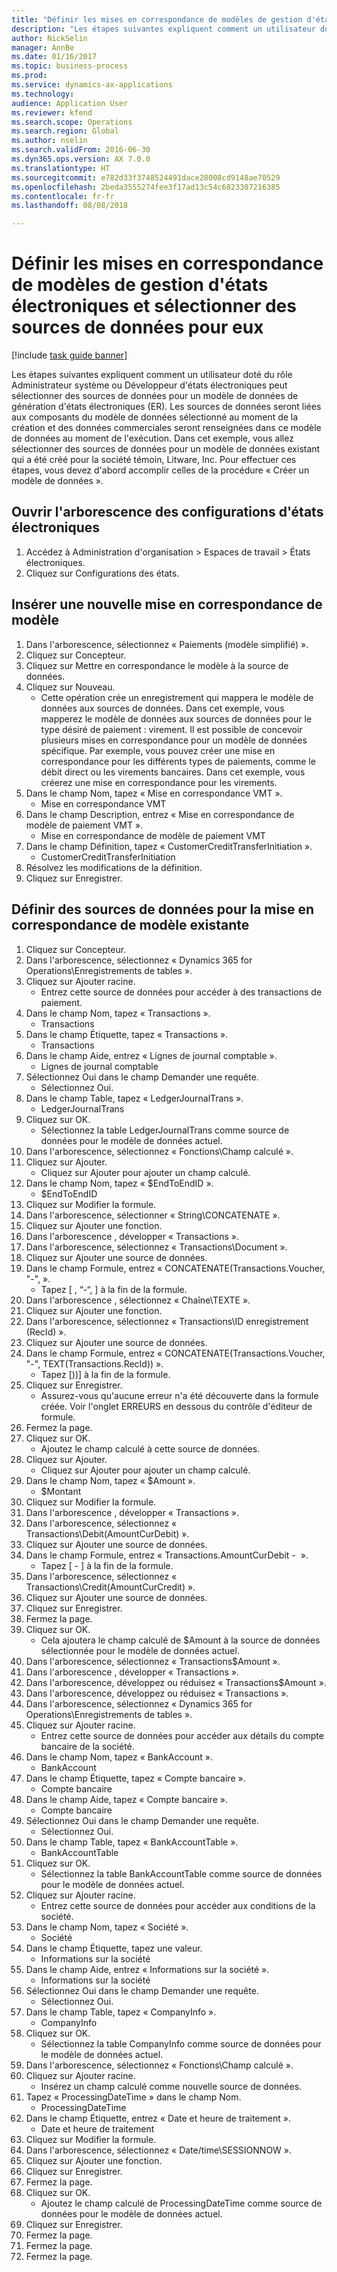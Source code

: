 ```yaml
--- 
title: "Définir les mises en correspondance de modèles de gestion d'états électroniques et sélectionner des sources de données pour eux"
description: "Les étapes suivantes expliquent comment un utilisateur doté du rôle Administrateur système ou Développeur d'états électroniques peut sélectionner des sources de données pour un modèle de données de génération d'états électroniques (ER)."
author: NickSelin
manager: AnnBe
ms.date: 01/16/2017
ms.topic: business-process
ms.prod: 
ms.service: dynamics-ax-applications
ms.technology: 
audience: Application User
ms.reviewer: kfend
ms.search.scope: Operations
ms.search.region: Global
ms.author: nselin
ms.search.validFrom: 2016-06-30
ms.dyn365.ops.version: AX 7.0.0
ms.translationtype: HT
ms.sourcegitcommit: e782d33f3748524491dace28008cd9148ae70529
ms.openlocfilehash: 2beda3555274fee3f17ad13c54c6823307216385
ms.contentlocale: fr-fr
ms.lasthandoff: 08/08/2018

---
```

# <a name="define-er-model-mappings-and-select-data-sources-for-them"></a>Définir les mises en correspondance de modèles de gestion d'états électroniques et sélectionner des sources de données pour eux

[!include [task guide banner](../../includes/task-guide-banner.md)]

Les étapes suivantes expliquent comment un utilisateur doté du rôle Administrateur système ou Développeur d'états électroniques peut sélectionner des sources de données pour un modèle de données de génération d'états électroniques (ER). Les sources de données seront liées aux composants du modèle de données sélectionné au moment de la création et des données commerciales seront renseignées dans ce modèle de données au moment de l'exécution. Dans cet exemple, vous allez sélectionner des sources de données pour un modèle de données existant qui a été créé pour la société témoin, Litware, Inc. Pour effectuer ces étapes, vous devez d'abord accomplir celles de la procédure « Créer un modèle de données ».


## <a name="open-the-electronic-reporting-configurations-tree"></a>Ouvrir l'arborescence des configurations d'états électroniques
1. Accédez à Administration d'organisation > Espaces de travail > États électroniques.
2. Cliquez sur Configurations des états.

## <a name="insert-a-new-model-mapping"></a>Insérer une nouvelle mise en correspondance de modèle
1. Dans l'arborescence, sélectionnez « Paiements (modèle simplifié) ».
2. Cliquez sur Concepteur.
3. Cliquez sur Mettre en correspondance le modèle à la source de données.
4. Cliquez sur Nouveau.
    * Cette opération crée un enregistrement qui mappera le modèle de données aux sources de données. Dans cet exemple, vous mapperez le modèle de données aux sources de données pour le type désiré de paiement : virement.     Il est possible de concevoir plusieurs mises en correspondance pour un modèle de données spécifique. Par exemple, vous pouvez créer une mise en correspondance pour les différents types de paiements, comme le débit direct ou les virements bancaires. Dans cet exemple, vous créerez une mise en correspondance pour les virements.  
5. Dans le champ Nom, tapez « Mise en correspondance VMT ».
    * Mise en correspondance VMT  
6. Dans le champ Description, entrez « Mise en correspondance de modèle de paiement VMT ».
    * Mise en correspondance de modèle de paiement VMT  
7. Dans le champ Définition, tapez « CustomerCreditTransferInitiation ».
    * CustomerCreditTransferInitiation  
8. Résolvez les modifications de la définition.
9. Cliquez sur Enregistrer.

## <a name="define-required-data-sources-for-the-current-model-mapping"></a>Définir des sources de données pour la mise en correspondance de modèle existante
1. Cliquez sur Concepteur.
2. Dans l'arborescence, sélectionnez « Dynamics 365 for Operations\Enregistrements de tables ».
3. Cliquez sur Ajouter racine.
    * Entrez cette source de données pour accéder à des transactions de paiement.  
4. Dans le champ Nom, tapez « Transactions ».
    * Transactions  
5. Dans le champ Étiquette, tapez « Transactions ».
    * Transactions  
6. Dans le champ Aide, entrez « Lignes de journal comptable ».
    * Lignes de journal comptable  
7. Sélectionnez Oui dans le champ Demander une requête.
    * Sélectionnez Oui.  
8. Dans le champ Table, tapez « LedgerJournalTrans ».
    * LedgerJournalTrans  
9. Cliquez sur OK.
    * Sélectionnez la table LedgerJournalTrans comme source de données pour le modèle de données actuel.  
10. Dans l'arborescence, sélectionnez « Fonctions\Champ calculé ».
11. Cliquez sur Ajouter.
    * Cliquez sur Ajouter pour ajouter un champ calculé.  
12. Dans le champ Nom, tapez « $EndToEndID ».
    * $EndToEndID  
13. Cliquez sur Modifier la formule.
14. Dans l'arborescence, sélectionner « String\CONCATENATE ».
15. Cliquez sur Ajouter une fonction.
16. Dans l'arborescence , développer « Transactions ».
17. Dans l'arborescence, sélectionnez « Transactions\Document ».
18. Cliquez sur Ajouter une source de données.
19. Dans le champ Formule, entrez « CONCATENATE(Transactions.Voucher, "-", ».
    * Tapez [ , “-“, ] à la fin de la formule.  
20. Dans l'arborescence , sélectionnez « Chaîne\TEXTE ».
21. Cliquez sur Ajouter une fonction.
22. Dans l'arborescence, sélectionnez « Transactions\ID enregistrement (RecId) ».
23. Cliquez sur Ajouter une source de données.
24. Dans le champ Formule, entrez « CONCATENATE(Transactions.Voucher, "-", TEXT(Transactions.RecId)) ».
    * Tapez [))] à la fin de la formule.  
25. Cliquez sur Enregistrer.
    * Assurez-vous qu'aucune erreur n'a été découverte dans la formule créée. Voir l'onglet ERREURS en dessous du contrôle d'éditeur de formule.  
26. Fermez la page.
27. Cliquez sur OK.
    * Ajoutez le champ calculé à cette source de données.  
28. Cliquez sur Ajouter.
    * Cliquez sur Ajouter pour ajouter un champ calculé.  
29. Dans le champ Nom, tapez « $Amount ».
    * $Montant  
30. Cliquez sur Modifier la formule.
31. Dans l'arborescence , développer « Transactions ».
32. Dans l'arborescence, sélectionnez « Transactions\Debit(AmountCurDebit) ».
33. Cliquez sur Ajouter une source de données.
34. Dans le champ Formule, entrez « Transactions.AmountCurDebit -  ».
    * Tapez [ - ] à la fin de la formule.  
35. Dans l'arborescence, sélectionnez « Transactions\Credit(AmountCurCredit) ».
36. Cliquez sur Ajouter une source de données.
37. Cliquez sur Enregistrer.
38. Fermez la page.
39. Cliquez sur OK.
    * Cela ajoutera le champ calculé de $Amount à la source de données sélectionnée pour le modèle de données actuel.  
40. Dans l'arborescence, sélectionnez « Transactions\$Amount ».
41. Dans l'arborescence , développer « Transactions ».
42. Dans l'arborescence, développez ou réduisez « Transactions\$Amount ».
43. Dans l'arborescence, développez ou réduisez « Transactions ».
44. Dans l'arborescence, sélectionnez « Dynamics 365 for Operations\Enregistrements de tables ».
45. Cliquez sur Ajouter racine.
    * Entrez cette source de données pour accéder aux détails du compte bancaire de la société.  
46. Dans le champ Nom, tapez « BankAccount ».
    * BankAccount  
47. Dans le champ Étiquette, tapez « Compte bancaire ».
    * Compte bancaire  
48. Dans le champ Aide, tapez « Compte bancaire ».
    * Compte bancaire  
49. Sélectionnez Oui dans le champ Demander une requête.
    * Sélectionnez Oui.  
50. Dans le champ Table, tapez « BankAccountTable ».
    * BankAccountTable  
51. Cliquez sur OK.
    * Sélectionnez la table BankAccountTable comme source de données pour le modèle de données actuel.  
52. Cliquez sur Ajouter racine.
    * Entrez cette source de données pour accéder aux conditions de la société.  
53. Dans le champ Nom, tapez « Société ».
    * Société  
54. Dans le champ Étiquette, tapez une valeur.
    * Informations sur la société  
55. Dans le champ Aide, entrez « Informations sur la société ».
    * Informations sur la société  
56. Sélectionnez Oui dans le champ Demander une requête.
    * Sélectionnez Oui.  
57. Dans le champ Table, tapez « CompanyInfo ».
    * CompanyInfo  
58. Cliquez sur OK.
    * Sélectionnez la table CompanyInfo comme source de données pour le modèle de données actuel.  
59. Dans l'arborescence, sélectionnez « Fonctions\Champ calculé ».
60. Cliquez sur Ajouter racine.
    * Insérez un champ calculé comme nouvelle source de données.  
61. Tapez « ProcessingDateTime » dans le champ Nom.
    * ProcessingDateTime  
62. Dans le champ Étiquette, entrez « Date et heure de traitement ».
    * Date et heure de traitement  
63. Cliquez sur Modifier la formule.
64. Dans l'arborescence, sélectionnez « Date/time\SESSIONNOW ».
65. Cliquez sur Ajouter une fonction.
66. Cliquez sur Enregistrer.
67. Fermez la page.
68. Cliquez sur OK.
    * Ajoutez le champ calculé de ProcessingDateTime comme source de données pour le modèle de données actuel.  
69. Cliquez sur Enregistrer.
70. Fermez la page.
71. Fermez la page.
72. Fermez la page.


